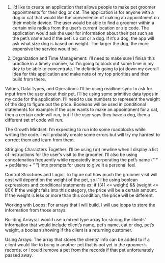 1. I’d like to create an application that allows people to make pet groomer appointments for their dog or cat. The application is for anyone with a dog or cat that would like the convenience of making an appointment on their mobile device. The user would be able to find a groomer within a certain mile radius from the user’s current location or zip code. The application would ask the user for information about their pet such as the pet’s name and if the pet is a cat or a dog. If it’s a dog, the app will ask what size dog is based on weight. The larger the dog, the more expensive the service would be.


2. Organization and Time Management: I’ll need to make sure I finish this practice in a timely manner, so I’m going to block out some time in my day to be able to concentrate. I’m definitely going to jot down my overall idea for this application and make note of my top priorities and then build from there. 

Values, Data Types, and Operations: I’ll be using readline-sync to ask for input from the user about their pet. I’ll be using some primitive data types in my code for the application. I’ll need to use numbers to represent the weight of the dog to figure out the price. Booleans will be used in conditional statements for example: if the user wants to make an appointment for a cat, then a certain code will run, but if the user says they have a dog, then a different set of code will run. 

The Growth Mindset: I’m expecting to run into some roadblocks while writing the code. I will probably create some errors but will try my hardest to correct them and learn from them.

Stringing Characters Together: I’ll be using (\n) newline when I display a list of instructions for the user’s visit to the groomer. I’ll also be using concatenation frequently while repeatedly incorporating the pet’s name (“ “ + petName + “ “) into prompts for users to give it a personal feel.

Control Structures and Logic: To figure out how much the groomer visit will cost will depend on the weight of the pet, so I”ll be using boolean expressions and conditional statements ex: 
if ((41 <= weight) && (weight <= 80)) If the weight falls into this category, the price will be a certain amount. If the weight is less or more than this condition, the price will be different. 

Working with Loops: For arrays that I will build, I will use loops to store the information from those arrays.

Building Arrays: I would use a mixed type array for storing the clients’ information that would include client’s name, pet’s name, cat or dog, pet’s weight, a boolean showing if the client is a returning customer. 

Using Arrays: The array that stores the clients’ info can be added to if a client would like to bring in another pet that is not yet in the groomer’s records, or I could remove a pet from the records if that pet unfortunately passed away. 
